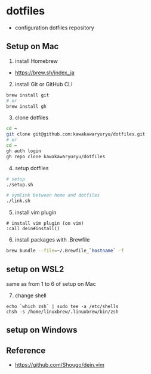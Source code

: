 # dotfiles
- configuration dotfiles repository

## Setup on Mac
1. install Homebrew
  - https://brew.sh/index_ja

2. install Git or GitHub CLI
```bash
brew install git
# or
brew install gh
```

3. clone dotfiles
```bash
cd ~
git clone git@github.com:kawakawaryuryu/dotfiles.git
# or
cd ~
gh auth login
gh repo clone kawakawaryuryu/dotfiles
```

4. setup dotfiles
```bash
# setup
./setup.sh

# symlink between home and dotfiles
./link.sh
```

5. install vim plugin
```
# install vim plugin (on vim)
:call dein#install()
```

6. install packages with .Brewfile
```bash
brew bundle --file=~/.Brewfile_`hostname` -f
```

## setup on WSL2
same as from 1 to 6 of setup on Mac

7. change shell
```shell
echo `which zsh` | sudo tee -a /etc/shells
chsh -s /home/linuxbrew/.linuxbrew/bin/zsh
```

## setup on Windows

## Reference
- https://github.com/Shougo/dein.vim
